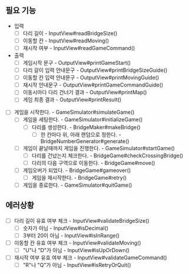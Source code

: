 ## 필요 기능
- 입력
  - [ ] 다리 길이 - InputView#readBridgeSize()
  - [ ] 이동할 칸 - InputView#readMoving()
  - [ ] 재시작 여부 - InputView#readGameCommand()

- 출력
  - [ ] 게임시작 문구 - OutputView#printGameStart()
  - [ ] 다리 갈이 입력 안내문구 - OutputView#printBridgeSizeGuide()
  - [ ] 이동할 칸 입력 안내문구 - OutputView#printMovingGuide()
  - [ ] 재시작 안내문구 - OutputView#printGameCommandGuide()
  - [ ] 이동시마다 다리 건너기 결과 - OutputView#printMap()
  - [ ] 게임 최종 결과 - OutputView#printResult()
  
- [ ] 게임을 시작한다. - GameSimulator#simulateGame()
  - [ ] 게임을 세팅한다. - GameSimulator#initializeGame()
    - [ ] 다리를 생성한다. - BridgeMaker#makeBridge()
      - [ ] 한 칸마다 위, 아래 랜덤으로 정한다. - BridgeNumberGenerator#generate()
  - [ ] 게임이 끝날때까지 게임을 진행한다. - GameSimulator#startGame()
    - [ ] 다리를 건넜는지 체크한다. - BridgeGame#checkCrossingBridge()
    - [ ] 다리의 다음 구역으로 이동한다. - BridgeGame#move()
  - [ ] 게임오버가 되었다. - BridgeGame#gameover()
    - [ ] 게임을 재시작한다. - BridgeGame#retry()
  - [ ] 게임을 종료한다. - GameSimulator#quitGame()
    
## 에러상황
- [ ] 다리 길이 유효 여부 체크 - InputView#validateBridgeSize()
  - [ ] 숫자가 아님 - InputView#isDecimal()
  - [ ] 3부터 20이 아님 - InputView#isInRange()
- [ ] 이동할 칸 유효 여부 체크 - InputView#validateMoving()
  - [ ] "U"나 "D"가 아님 - InputView#isUpOrDown()
- [ ] 재시작 여부 유효 여부 체크 - InputView#validateGameCommand()
  - [ ] "R"나 "Q"가 아님 - InputView#isRetryOrQuit()